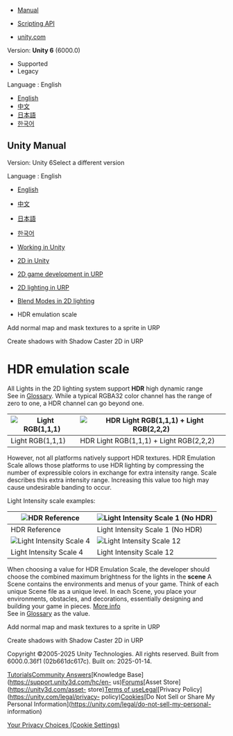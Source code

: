 [](https://docs.unity3d.com)

  * [Manual](../Manual/index.html)
  * [Scripting API](../ScriptReference/index.html)

  * [unity.com](https://unity.com/)

Version: **Unity 6** (6000.0)

  * Supported
  * Legacy

Language : English

  * [English](/Manual/urp/HDREmulationScale.html)
  * [中文](/cn/current/Manual/urp/HDREmulationScale.html)
  * [日本語](/ja/current/Manual/urp/HDREmulationScale.html)
  * [한국어](/kr/current/Manual/urp/HDREmulationScale.html)

[](https://docs.unity3d.com)

## Unity Manual

Version: Unity 6Select a different version

Language : English

  * [English](/Manual/urp/HDREmulationScale.html)
  * [中文](/cn/current/Manual/urp/HDREmulationScale.html)
  * [日本語](/ja/current/Manual/urp/HDREmulationScale.html)
  * [한국어](/kr/current/Manual/urp/HDREmulationScale.html)

  * [Working in Unity](../working-in-unity.html)
  * [2D in Unity](../Unity2D.html)
  * [2D game development in URP](../2d-urp-landing.html)
  * [2D lighting in URP](../urp/2d-index.html)
  * [Blend Modes in 2D lighting](../urp/2d-light-blending.html)
  * HDR emulation scale

[](../urp/SecondaryTextures.html)

Add normal map and mask textures to a sprite in URP

[](../urp/2DShadows.html)

Create shadows with Shadow Caster 2D in URP

# HDR emulation scale

All Lights in the 2D lighting system support **HDR** high dynamic range  
See in [Glossary](../Glossary.html#HDR). While a typical RGBA32 color channel
has the range of zero to one, a HDR channel can go beyond one.

![Light RGB\(1,1,1\)](../../uploads/urp/2D/image_32.png) | ![HDR Light RGB\(1,1,1\) + Light RGB\(2,2,2\)](../../uploads/urp/2D/image_33.png)  
---|---  
Light RGB(1,1,1) | HDR Light RGB(1,1,1) + Light RGB(2,2,2)  
  
However, not all platforms natively support HDR textures. HDR Emulation Scale
allows those platforms to use HDR lighting by compressing the number of
expressible colors in exchange for extra intensity range. Scale describes this
extra intensity range. Increasing this value too high may cause undesirable
banding to occur.

Light Intensity scale examples:

![HDR Reference](../../uploads/urp/2D/image_34.png) | ![Light Intensity Scale 1 \(No HDR\)](../../uploads/urp/2D/image_35.png)  
---|---  
HDR Reference | Light Intensity Scale 1 (No HDR)  
![Light Intensity Scale 4](../../uploads/urp/2D/image_36.png) | ![Light Intensity Scale 12](../../uploads/urp/2D/image_37.png)  
Light Intensity Scale 4 | Light Intensity Scale 12  
  
When choosing a value for HDR Emulation Scale, the developer should choose the
combined maximum brightness for the lights in the **scene** A Scene contains
the environments and menus of your game. Think of each unique Scene file as a
unique level. In each Scene, you place your environments, obstacles, and
decorations, essentially designing and building your game in pieces. [More
info](../CreatingScenes.html)  
See in [Glossary](../Glossary.html#Scene) as the value.

[](../urp/SecondaryTextures.html)

Add normal map and mask textures to a sprite in URP

[](../urp/2DShadows.html)

Create shadows with Shadow Caster 2D in URP

Copyright ©2005-2025 Unity Technologies. All rights reserved. Built from
6000.0.36f1 (02b661dc617c). Built on: 2025-01-14.

[Tutorials](https://learn.unity.com/)[Community
Answers](https://answers.unity3d.com)[Knowledge
Base](https://support.unity3d.com/hc/en-
us)[Forums](https://forum.unity3d.com)[Asset Store](https://unity3d.com/asset-
store)[Terms of
use](https://docs.unity3d.com/Manual/TermsOfUse.html)[Legal](https://unity.com/legal)[Privacy
Policy](https://unity.com/legal/privacy-
policy)[Cookies](https://unity.com/legal/cookie-policy)[Do Not Sell or Share
My Personal Information](https://unity.com/legal/do-not-sell-my-personal-
information)

[Your Privacy Choices (Cookie Settings)](javascript:void\(0\);)

